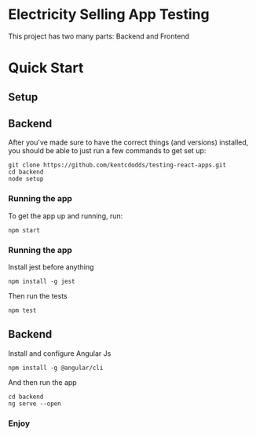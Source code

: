 # Electricity Selling App Testing

This project has two many parts: Backend and Frontend

# Quick Start

## Setup

## Backend

After you've made sure to have the correct things (and versions) installed, you should be able to just run a few commands to get set up:

```
git clone https://github.com/kentcdodds/testing-react-apps.git
cd backend
node setup

```
### Running the app

To get the app up and running, run:

```
npm start

```
### Running the app

Install jest before anything 

```
npm install -g jest

```

Then run the tests

```
npm test

```

## Backend

Install and configure Angular Js

```
npm install -g @angular/cli

```

And then run the app

```
cd backend
ng serve --open

```

### Enjoy
